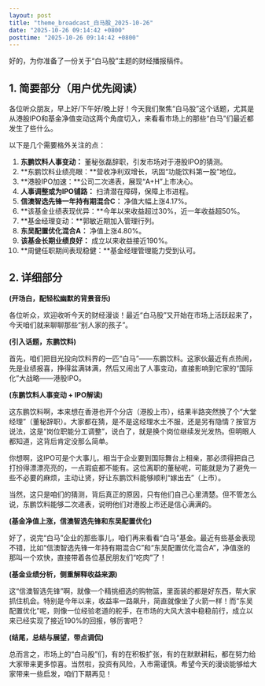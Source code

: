 ```yaml
---
layout: post
title: "theme_broadcast_白马股_2025-10-26"
date: "2025-10-26 09:14:42 +0800"
posttime: "2025-10-26 09:14:42 +0800"
---
```


好的，为你准备了一份关于“白马股”主题的财经播报稿件。

## 1. 简要部分（用户优先阅读）

各位听众朋友，早上好/下午好/晚上好！今天我们聚焦“白马股”这个话题，尤其是从港股IPO和基金净值变动这两个角度切入，来看看市场上的那些“白马”们最近都发生了些什么。

以下是几个需要格外关注的点：

1.  **东鹏饮料人事变动：** 董秘张磊辞职，引发市场对于港股IPO的猜测。
2.  **东鹏饮料业绩亮眼：**营收净利双增长，巩固“功能饮料第一股”地位。
3.  **港股IPO加速：**公司二次递表，展现“A+H”上市决心。
4.  **人事调整或为IPO铺路：** 扫清潜在障碍，保障上市进程。
5.  **信澳智选先锋一年持有期混合C：** 净值大幅上涨4.17%。
6.  **该基金业绩表现优异：**今年以来收益超过30%，近一年收益超50%。
7.  **基金经理变动：**郭敏近期加入管理行列。
8.  **东吴配置优化混合A：** 净值上涨4.80%。
9.  **该基金长期业绩良好：** 成立以来收益接近190%。
10. **周健任职期间表现稳健：**基金经理管理能力受到认可。

## 2. 详细部分

**(开场白，配轻松幽默的背景音乐)**

各位听众，欢迎收听今天的财经漫谈！最近“白马股”又开始在市场上活跃起来了，今天咱们就来聊聊那些“别人家的孩子”。

**(引入话题，东鹏饮料)**

首先，咱们把目光投向饮料界的一匹“白马”——东鹏饮料。这家伙最近有点热闹，先是业绩报喜，挣得盆满钵满，然后又闹出了人事变动，直接影响到它家的“国际化”大战略——港股IPO。

**(东鹏饮料人事变动 + IPO解读)**

这东鹏饮料啊，本来想在香港也开个分店（港股上市），结果半路突然换了个“大堂经理”（董秘辞职）。大家都在猜，是不是这经理水土不服，还是另有隐情？按官方说法，这是“岗位职能分工调整”，说白了，就是换个岗位继续发光发热。但明眼人都知道，这背后肯定没那么简单。

你想啊，这IPO可是个大事儿，相当于企业要到国际舞台上相亲，那必须得把自己打扮得漂漂亮亮的，一点瑕疵都不能有。这位离职的董秘呢，可能就是为了避免一些不必要的麻烦，主动让贤，好让东鹏饮料能够顺利“嫁出去”（上市）。

当然，这只是咱们的猜测，背后真正的原因，只有他们自己心里清楚。但不管怎么说，东鹏饮料能够二次递表，说明他们对港股上市还是信心满满的。

**(基金净值上涨，信澳智选先锋和东吴配置优化)**

好了，说完“白马”企业的那些事儿，咱们再来看看“白马”基金。最近有些基金表现不错，比如“信澳智选先锋一年持有期混合C”和“东吴配置优化混合A”，净值涨的那叫一个欢快，直接带着各位基民朋友们“吃肉”了！

**(基金业绩分析，侧重解释收益来源)**

这“信澳智选先锋”啊，就像一个精挑细选的购物篮，里面装的都是好东西，帮大家抓住机会。特别是今年以来，收益率一路飙升，简直就像坐了火箭一样！而“东吴配置优化”呢，则像一位经验老道的舵手，在市场的大风大浪中稳稳前行，成立以来已经实现了接近190%的回报，够厉害吧？

**(结尾，总结与展望，带点调侃)**

总而言之，市场上的“白马股”们，有的在积极扩张，有的在默默耕耘，都在努力给大家带来更多惊喜。当然啦，投资有风险，入市需谨慎。希望今天的漫谈能够给大家带来一些启发，咱们下期再见！